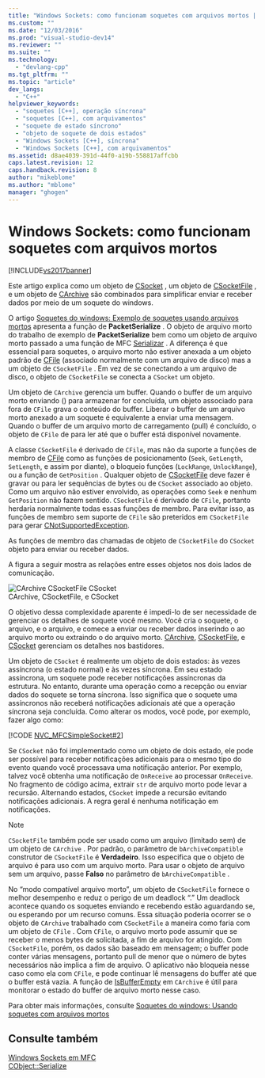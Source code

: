 ```yaml
---
title: "Windows Sockets: como funcionam soquetes com arquivos mortos | Microsoft Docs"
ms.custom: ""
ms.date: "12/03/2016"
ms.prod: "visual-studio-dev14"
ms.reviewer: ""
ms.suite: ""
ms.technology: 
  - "devlang-cpp"
ms.tgt_pltfrm: ""
ms.topic: "article"
dev_langs: 
  - "C++"
helpviewer_keywords: 
  - "soquetes [C++], operação síncrona"
  - "soquetes [C++], com arquivamentos"
  - "soquete de estado síncrono"
  - "objeto de soquete de dois estados"
  - "Windows Sockets [C++], síncrona"
  - "Windows Sockets [C++], com arquivamentos"
ms.assetid: d8ae4039-391d-44f0-a19b-558817affcbb
caps.latest.revision: 12
caps.handback.revision: 8
author: "mikeblome"
ms.author: "mblome"
manager: "ghogen"
---
```

# Windows Sockets: como funcionam soquetes com arquivos mortos
[!INCLUDE[vs2017banner](../assembler/inline/includes/vs2017banner.md)]

Este artigo explica como um objeto de [CSocket](../mfc/reference/csocket-class.md) , um objeto de [CSocketFile](../Topic/CSocketFile%20Class.md) , e um objeto de [CArchive](../mfc/reference/carchive-class.md) são combinados para simplificar enviar e receber dados por meio de um soquete do windows.  
  
 O artigo [Soquetes do windows: Exemplo de soquetes usando arquivos mortos](../mfc/windows-sockets-example-of-sockets-using-archives.md) apresenta a função de **PacketSerialize** .  O objeto de arquivo morto do trabalho de exemplo de **PacketSerialize** bem como um objeto de arquivo morto passado a uma função de MFC [Serializar](../Topic/CObject::Serialize.md) .  A diferença é que essencial para soquetes, o arquivo morto não estiver anexada a um objeto padrão de [CFile](../mfc/reference/cfile-class.md) \(associado normalmente com um arquivo de disco\) mas a um objeto de `CSocketFile` .  Em vez de se conectando a um arquivo de disco, o objeto de `CSocketFile` se conecta a `CSocket` um objeto.  
  
 Um objeto de `CArchive` gerencia um buffer.  Quando o buffer de um arquivo morto enviando \(\) para armazenar for concluída, um objeto associado para fora de `CFile` grava o conteúdo do buffer.  Liberar o buffer de um arquivo morto anexado a um soquete é equivalente a enviar uma mensagem.  Quando o buffer de um arquivo morto de carregamento \(pull\) é concluído, o objeto de `CFile` de para ler até que o buffer está disponível novamente.  
  
 A classe `CSocketFile` é derivado de `CFile`, mas não da suporte a funções de membro de [CFile](../mfc/reference/cfile-class.md) como as funções de posicionamento \(`Seek`, `GetLength`, `SetLength`, e assim por diante\), o bloqueio funções \(`LockRange`, `UnlockRange`\), ou a função de `GetPosition` .  Qualquer objeto de [CSocketFile](../Topic/CSocketFile%20Class.md) deve fazer é gravar ou para ler sequências de bytes ou de `CSocket` associado ao objeto.  Como um arquivo não estiver envolvido, as operações como `Seek` e nenhum `GetPosition` não fazem sentido.  `CSocketFile` é derivado de `CFile`, portanto herdaria normalmente todas essas funções de membro.  Para evitar isso, as funções de membro sem suporte de `CFile` são preteridos em `CSocketFile` para gerar [CNotSupportedException](../mfc/reference/cnotsupportedexception-class.md).  
  
 As funções de membro das chamadas de objeto de `CSocketFile` do `CSocket` objeto para enviar ou receber dados.  
  
 A figura a seguir mostra as relações entre esses objetos nos dois lados de comunicação.  
  
 ![CArchive CSocketFile CSocket](../Image/vc38IA1.gif "vc38IA1")  
CArchive, CSocketFile, e CSocket  
  
 O objetivo dessa complexidade aparente é impedi\-lo de ser necessidade de gerenciar os detalhes de soquete você mesmo.  Você cria o soquete, o arquivo, e o arquivo, e comece a enviar ou receber dados inserindo o ao arquivo morto ou extraindo o do arquivo morto.  [CArchive](../mfc/reference/carchive-class.md), [CSocketFile](../Topic/CSocketFile%20Class.md), e [CSocket](../mfc/reference/csocket-class.md) gerenciam os detalhes nos bastidores.  
  
 Um objeto de `CSocket` é realmente um objeto de dois estados: às vezes assíncrona \(o estado normal\) e às vezes síncrona.  Em seu estado assíncrona, um soquete pode receber notificações assíncronas da estrutura.  No entanto, durante uma operação como a recepção ou enviar dados do soquete se torna síncrona.  Isso significa que o soquete uma assíncronos não receberá notificações adicionais até que a operação síncrona seja concluída.  Como alterar os modos, você pode, por exemplo, fazer algo como:  
  
 [!CODE [NVC_MFCSimpleSocket#2](../CodeSnippet/VS_Snippets_Cpp/NVC_MFCSimpleSocket#2)]  
  
 Se `CSocket` não foi implementado como um objeto de dois estado, ele pode ser possível para receber notificações adicionais para o mesmo tipo do evento quando você processava uma notificação anterior.  Por exemplo, talvez você obtenha uma notificação de `OnReceive` ao processar `OnReceive`.  No fragmento de código acima, extrair `str` de arquivo morto pode levar a recursão.  Alternando estados, `CSocket` impede a recursão evitando notificações adicionais.  A regra geral é nenhuma notificação em notificações.  
  
> [!NOTE]
>  `CSocketFile` também pode ser usado como um arquivo \(limitado sem\) de um objeto de `CArchive` .  Por padrão, o parâmetro de `bArchiveCompatible` construtor de `CSocketFile` é **Verdadeiro**.  Isso especifica que o objeto de arquivo é para uso com um arquivo morto.  Para usar o objeto de arquivo sem um arquivo, passe **Falso** no parâmetro de `bArchiveCompatible` .  
  
 No “modo compatível arquivo morto”, um objeto de `CSocketFile` fornece o melhor desempenho e reduz o perigo de um deadlock “.” Um deadlock acontece quando os soquetes enviando e recebendo estão aguardando se, ou esperando por um recurso comuns.  Essa situação poderia ocorrer se o objeto de `CArchive` trabalhado com `CSocketFile` a maneira como faria com um objeto de `CFile` .  Com `CFile`, o arquivo morto pode assumir que se receber o menos bytes de solicitada, a fim de arquivo for atingido.  Com `CSocketFile`, porém, os dados são baseado em mensagem; o buffer pode conter várias mensagens, portanto pull de menor que o número de bytes necessários não implica a fim de arquivo.  O aplicativo não bloqueia nesse caso como ela com `CFile`, e pode continuar lê mensagens do buffer até que o buffer está vazia.  A função de [IsBufferEmpty](../Topic/CArchive::IsBufferEmpty.md) em `CArchive` é útil para monitorar o estado do buffer de arquivo morto nesse caso.  
  
 Para obter mais informações, consulte [Soquetes do windows: Usando soquetes com arquivos mortos](../mfc/windows-sockets-using-sockets-with-archives.md)  
  
## Consulte também  
 [Windows Sockets em MFC](../mfc/windows-sockets-in-mfc.md)   
 [CObject::Serialize](../Topic/CObject::Serialize.md)